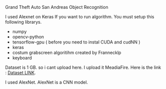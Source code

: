 
Grand Theft Auto San Andreas Object Recognition

I used Alexnet on Keras
If you want to run algorithm. You must setup this following librarys.

- numpy
- opencv-python
- tensorflow-gpu ( before you need to instal CUDA and cudNN ) 
- keras
- costum grabscreen algoritihm created by Frannecklp
- keyboard


Dataset is 1 GB. so i cant upload here. I upload it MeadiaFire.
Here is the link : [Dataset LINK](https://www.mediafire.com/file/uqa8v4ej9jz884o/Dataset.rar/file).

I used AlexNet. AlexNet is a CNN model.





